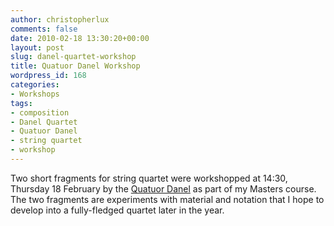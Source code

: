 ```yaml
---
author: christopherlux
comments: false
date: 2010-02-18 13:30:20+00:00
layout: post
slug: danel-quartet-workshop
title: Quatuor Danel Workshop
wordpress_id: 168
categories:
- Workshops
tags:
- composition
- Danel Quartet
- Quatuor Danel
- string quartet
- workshop
---
```


Two short fragments for string quartet were workshopped at 14:30, Thursday 18 February by the [Quatuor Danel](http://www.quatuordanel.com/) as part of my Masters course. The two fragments are experiments with material and notation that I hope to develop into a fully-fledged quartet later in the year.
